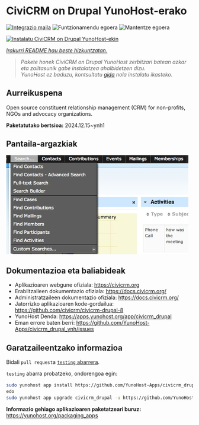 <!--
Ohart ongi: README hau automatikoki sortu da <https://github.com/YunoHost/apps/tree/master/tools/readme_generator>ri esker
EZ editatu eskuz.
-->

# CiviCRM on Drupal YunoHost-erako

[![Integrazio maila](https://apps.yunohost.org/badge/integration/civicrm_drupal)](https://ci-apps.yunohost.org/ci/apps/civicrm_drupal/)
![Funtzionamendu egoera](https://apps.yunohost.org/badge/state/civicrm_drupal)
![Mantentze egoera](https://apps.yunohost.org/badge/maintained/civicrm_drupal)

[![Instalatu CiviCRM on Drupal YunoHost-ekin](https://install-app.yunohost.org/install-with-yunohost.svg)](https://install-app.yunohost.org/?app=civicrm_drupal)

*[Irakurri README hau beste hizkuntzatan.](./ALL_README.md)*

> *Pakete honek CiviCRM on Drupal YunoHost zerbitzari batean azkar eta zailtasunik gabe instalatzea ahalbidetzen dizu.*  
> *YunoHost ez baduzu, kontsultatu [gida](https://yunohost.org/install) nola instalatu ikasteko.*

## Aurreikuspena

Open source constituent relationship management (CRM) for non-profits, NGOs and advocacy organizations.

**Paketatutako bertsioa:** 2024.12.15~ynh1

## Pantaila-argazkiak

![CiviCRM on Drupal(r)en pantaila-argazkia](./doc/screenshots/screenshot.png)

## Dokumentazioa eta baliabideak

- Aplikazioaren webgune ofiziala: <https://civicrm.org>
- Erabiltzaileen dokumentazio ofiziala: <https://docs.civicrm.org/>
- Administratzaileen dokumentazio ofiziala: <https://docs.civicrm.org/>
- Jatorrizko aplikazioaren kode-gordailua: <https://github.com/civicrm/civicrm-drupal-8>
- YunoHost Denda: <https://apps.yunohost.org/app/civicrm_drupal>
- Eman errore baten berri: <https://github.com/YunoHost-Apps/civicrm_drupal_ynh/issues>

## Garatzaileentzako informazioa

Bidali `pull request`a [`testing` abarrera](https://github.com/YunoHost-Apps/civicrm_drupal_ynh/tree/testing).

`testing` abarra probatzeko, ondorengoa egin:

```bash
sudo yunohost app install https://github.com/YunoHost-Apps/civicrm_drupal_ynh/tree/testing --debug
edo
sudo yunohost app upgrade civicrm_drupal -u https://github.com/YunoHost-Apps/civicrm_drupal_ynh/tree/testing --debug
```

**Informazio gehiago aplikazioaren paketatzeari buruz:** <https://yunohost.org/packaging_apps>
